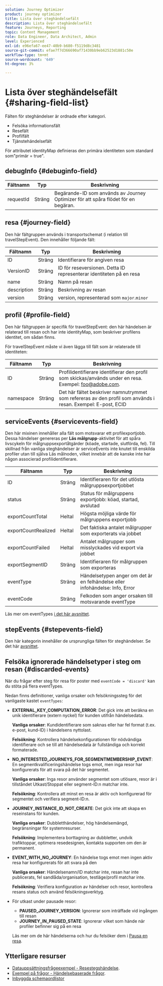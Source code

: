 ```yaml
---
solution: Journey Optimizer
product: journey optimizer
title: Lista över steghändelsefält
description: Lista över steghändelsefält
feature: Journeys, Reporting
topic: Content Management
role: Data Engineer, Data Architect, Admin
level: Experienced
exl-id: e96efa67-ee47-40b9-b680-f5119d8c3481
source-git-commit: efae7f7d366690af71430bb9eb62523d1881c50e
workflow-type: tm+mt
source-wordcount: '649'
ht-degree: 3%

---
```


# Lista över steghändelsefält {#sharing-field-list}

Fälten för steghändelser är ordnade efter kategori.

* Felsöka informationsfält
* Resefält
* Profilfält
* Tjänstehändelsefält

För attributet identityMap definieras den primära identiteten som standard som&quot;primär = true&quot;.

## debugInfo {#debuginfo-field}

| Fältnamn | Typ | Beskrivning |
|---|---|------------|
| requestId | Sträng | Begärande-ID som används av Journey Optimizer för att spåra flödet för en begäran. |

## resa {#journey-field}

Den här fältgruppen används i transportschemat (i relation till travelStepEvent). Den innehåller följande fält:

| Fältnamn | Typ | Beskrivning |
|---|---|------------|
| ID | Sträng | Identifierare för angiven resa |
| VersionID | Sträng | ID för reseversionen. Detta ID representerar identiteten på en resa |
| name | Sträng | Namn på resan |
| description | Sträng | Beskrivning av resan |
| version | Sträng | version, representerad som `major`.`minor` |

## profil {#profile-field}

Den här fältgruppen är specifik för travelStepEvent: den här händelsen är relaterad till resan och har inte identityMap, som beskriver profilens identitet, om sådan finns.

För travelStepEvent måste vi även lägga till fält som är relaterade till identiteten:

| Fältnamn | Typ | Beskrivning |
|---|---|------------|
| ID | Sträng | Profilidentifierare identifierar den profil som skickas/används under en resa. Exempel: foo@adobe.com. |
| namespace | Sträng | Det här fältet beskriver namnutrymmet som refereras av den profil som används i resan. Exempel: E-post, ECID |

## serviceEvents {#servicevents-field}

Den här mixinen innehåller alla fält som motsvarar ett profilexportjobb. Dessa händelser genereras per **Läs målgrupp**-aktivitet för att spåra livscykeln för målgruppsexportåtgärder (köade, startade, slutförda, fel). Till skillnad från vanliga steghändelser är serviceEvents inte knutet till enskilda profiler utan till själva Läs målnoden, vilket innebär att de kanske inte har någon associerad profilidentifierare.

| Fältnamn | Typ | Beskrivning |
|---|---|------------|
| ID | Sträng | Identifieraren för det utlösta målgruppsexportjobbet |
| status | Sträng | Status för målgruppens exportjobb: köad, startad, avslutad |
| exportCountTotal | Heltal | Högsta möjliga värde för målgruppens exportjobb |
| exportCountRealized | Heltal | Det faktiska antalet målgrupper som exporterats via jobbet |
| exportCountFailed | Heltal | Antalet målgrupper som misslyckades vid export via jobbet |
| exportSegmentID | Sträng | Identifieraren för målgruppen som exporteras |
| eventType | Sträng | Händelsetypen anger om det är en felhändelse eller infohändelse: Info, Error |
| eventCode | Sträng | Felkoden som anger orsaken till motsvarande eventType |

Läs mer om eventTypes [i det här avsnittet](#discarded-events).

## stepEvents {#stepevents-field}

Den här kategorin innehåller de ursprungliga fälten för steghändelser. Se det här [avsnittet](../reports/sharing-legacy-fields.md).


## Felsöka ignorerade händelsetyper i steg om resan  {#discarded-events}

När du frågar efter steg för resa för poster med `eventCode = 'discard'` kan du stöta på flera eventTypes.

Nedan finns definitioner, vanliga orsaker och felsökningssteg för det vanligaste kastet `eventTypes`:

* **EXTERNAL_KEY_COMPUTATION_ERROR**: Det gick inte att beräkna en unik identifierare (extern nyckel) för kunden utifrån händelsedata.

  **Vanliga orsaker**: Kundidentifierare som saknas eller har fel format (t.ex. e-post, kund-ID) i händelsens nyttolast.

  **Felsökning**: Kontrollera händelsekonfigurationen för nödvändiga identifierare och se till att händelsedata är fullständiga och korrekt formaterade.

* **NO_INTERESTED_JOURNEYS_FOR_SEGMENTMEMBERSHIP_EVENT**: En segmentkvalificeringshändelse togs emot, men inga resor har konfigurerats för att svara på det här segmentet.

  **Vanliga orsaker**: Inga resor använder segmentet som utlösare, resor är i tillståndet Utkast/Stoppat eller segment-ID:n matchar inte.

  **Felsökning**: Kontrollera att minst en resa är aktiv och konfigurerad för segmentet och verifiera segment-ID:n.

* **JOURNEY_INSTANCE_ID_NOT_CREATE**: Det gick inte att skapa en reseinstans för kunden.

  **Vanliga orsaker**: Dubbletthändelser, hög händelsemängd, begränsningar för systemresurser.

  **Felsökning**: Implementera borttagning av dubbletter, undvik trafiktoppar, optimera resedesignen, kontakta supporten om den är permanent.

* **EVENT_WITH_NO_JOURNEY**: En händelse togs emot men ingen aktiv resa har konfigurerats för att svara på den

  **Vanliga orsaker**: Händelsenamn/ID matchar inte, resan har inte publicerats, fel sandlåda/organisation, testläge/profil matchar inte.

  **Felsökning**: Verifiera konfiguration av händelser och resor, kontrollera resans status och använd felsökningsverktyg.

* För utkast under pausade resor:

   * **PAUSED_JOURNEY_VERSION**: Ignorerar som inträffade vid ingången till resan
   * **JOURNEY_IN_PAUSED_STATE**: Ignorerar vilket som hände när profiler befinner sig på en resa

  Läs mer om de här händelserna och hur du felsöker dem i [Pausa en resa](../building-journeys/journey-pause.md#troubleshoot-profile-discards-in-paused-journeys).

## Ytterligare resurser

* [Datauppsättningsfrågeexempel - Resestegshändelse](../data/datasets-query-examples.md#journey-step-event).
* [Exempel på frågor - Händelsebaserade frågor](query-examples.md#event-based-queries).
* [Inbyggda schemaordlistor](https://experienceleague.adobe.com/tools/ajo-schemas/schema-dictionary.html?lang=sv-SE)

